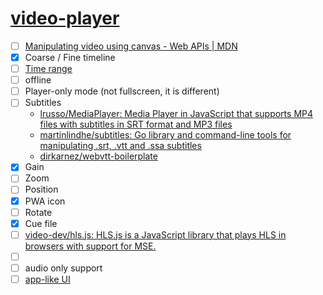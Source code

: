 [video-player](https://dirkarnez.github.io/video-player)
========================================================
- [ ] [Manipulating video using canvas - Web APIs | MDN](https://developer.mozilla.org/en-US/docs/Web/API/Canvas_API/Manipulating_video_using_canvas)
- [x] Coarse / Fine timeline
- [ ] [Time range](https://github.com/dirkarnez/video-player/blob/main/index.html#L108)
- [ ] offline
- [ ] Player-only mode (not fullscreen, it is different)
- [ ] Subtitles
  - [lrusso/MediaPlayer: Media Player in JavaScript that supports MP4 files with subtitles in SRT format and MP3 files](https://github.com/lrusso/MediaPlayer)
  - [martinlindhe/subtitles: Go library and command-line tools for manipulating .srt, .vtt and .ssa subtitles](https://github.com/martinlindhe/subtitles)
  - [dirkarnez/webvtt-boilerplate](https://github.com/dirkarnez/webvtt-boilerplate)
- [x] Gain
- [ ] Zoom
- [ ] Position
- [x] PWA icon
- [ ] Rotate
- [x] Cue file
- [ ] [video-dev/hls.js: HLS.js is a JavaScript library that plays HLS in browsers with support for MSE.](https://github.com/video-dev/hls.js)
- [ ] <audio> support
- [ ] audio only support
- [ ] [app-like UI](./app.html)
